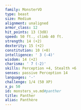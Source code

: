 ```yaml
---
family: MonsterVO
type: beast
size: Medium
alignment: unaligned
armor_class: 12
hit_points: 13 (3d8)
speed: 50 ft., climb 40 ft.
strength: 14 (+2)
dexterity: 15 (+2)
constitution: 10 (+0)
intelligence: ' 3 (-4)'
wisdom: 14 (+2)
charisma: ' 7 (-2)'
skills: Perception +4, Stealth +6
senses: passive Perception 14
languages: '-'
challenge: 1/4 (50 XP)
x_p: 50
id: monsters_vo.md#panther
title: Panther
alias: Panthère
---
```


